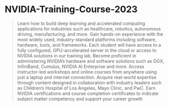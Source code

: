# NVIDIA-Training-Course-2023

> Learn how to build deep learning and accelerated computing applications for industries such
as healthcare, robotics, autonomous driving, manufacturing, and more.
> Gain hands-on experience with the most widely used, industry-standard platforms including
software, hardware, tools, and frameworks. Each student will have access to a fully configured,
GPU-accelerated server in the cloud or access to NVIDIA solutions in our training lab.
> Become proficient in administering NVIDIA’s hardware and software solutions such as DGX,
InfiniBand, Cumulus, NVIDIA AI Enterprise and more.
> Access instructor-led workshops and online courses from anywhere using just a laptop and
internet connection.
> Acquire real-world expertise through content designed in collaboration with industry leaders
such as Children’s Hospital of Los Angeles, Mayo Clinic, and PwC.
> Earn NVIDIA certifications and course completion certificates to indicate subject matter
competency and support your career growth
